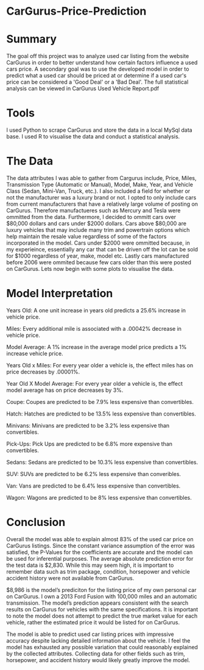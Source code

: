 # CarGurus-Price-Prediction

# Summary
The goal off this project was to analyze used car listing from the website CarGurus in order to better understand 
how certain factors influence a used cars price. A secondary goal was to use the developed model in order to predict
what a used car should be priced at or determine if a used car's price can be considered a 'Good Deal' or a 'Bad Deal'.
The full statistical analysis can be viewed in CarGurus Used Vehicle Report.pdf

# Tools
I used Python to scrape CarGurus and store the data in a local MySql data base.  I used R to visualise the data and 
conduct a statistical analysis.

# The Data
The data attributes I was able to gather from Cargurus include, Price, Miles, Transmission Type (Automatic or Manual),
Model, Make, Year, and Vehicle Class (Sedan, Mini-Van, Truck, etc.). I also included a field for whether or not the
manufacturer was a luxury brand or not.  I opted to only include cars from current manufacturers that have a relatively
large volume of posting on CarGurus.  Therefore manufactueres such as Mercury and Tesla were ommitted from the data.
Furthermore, I decided to ommitt cars over $80,000 dollars and cars under $2000 dollars.  Cars above $80,000 are luxury
vehicles that may include many trim and powertrain options which help maintain the resale value regardless of some of
the factors incorporated in the model.  Cars under $2000 were ommitted because, in my experieince, essentially any car
that can be driven off the lot can be sold for $1000 regardless of year, make, model etc. Lastly cars manufactured 
before 2006 were ommited because few cars older than this were posted on CarGurus. Lets now begin with some plots to 
visualise the data.



# Model Interpretation
Years Old: A one unit increase in years old predicts a 25.6% increase in vehicle price.

Miles: Every additional mile is associated with a .00042% decrease in vehicle price.

Model Average: A 1% increase in the average model price predicts a 1% increase vehicle price.

Years Old x Miles: For every year older a vehicle is, the effect miles has on price decreases by .00001%.

Year Old X Model Average: For every year older a vehicle is, the effect model average has on price decreases by 3%.

Coupe: Coupes are predicted to be 7.9% less expensive than convertibles.

Hatch: Hatches are predicted to be 13.5% less expensive than convertibles.

Minivans: Minivans are predicted to be 3.2% less expensive than convertibles.

Pick-Ups: Pick Ups are predicted to be 6.8% more expensive than convertibles.

Sedans: Sedans are predicted to be 10.3% less expensive than convertibles.

SUV: SUVs are predicted to be 6.2% less expensive than converibles.

Van: Vans are predicted to be 6.4% less expensive than convertibles.

Wagon: Wagons are predicted to be 8% less expensive than convertibles.


# Conclusion
Overall the model was able to explain almost 83% of the used car price on CarGurus listings. Since
the constant variance assumption of the error was satisfied, the P-Values for the coefficients are
accurate and the model can be used for inferential purposes. The average absolute prediction error
for the test data is $2,830. While this may seem high, it is important to remember data such as trim
package, condition, horsepower and vehicle accident history were not available from CarGurus.

$8,986 is the model’s prediciton for the listing price of my own personal car on CarGurus. I own a
2013 Ford Fusion with 100,000 miles and an automatic transmission. The model’s prediction appears
consistent with the search results on CarGurus for vehicles with the same specifications. It is
important to note the model does not attempt to predict the true market value for each vehicle,
rather the estimated price it would be listed for on CarGurus.

The model is able to predict used car listing prices with impressive accuracy despite lacking detailed
information about the vehicle. I feel the model has exhausted any possible variation that could
reasonably explained by the collected attributes. Collecting data for other fields such as trim,
horsepower, and accident history would likely greatly improve the model.
